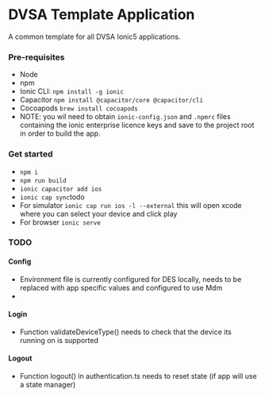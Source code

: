 # DVSA Template Application
A common template for all DVSA Ionic5 applications.


### Pre-requisites

- Node
- npm
- Ionic CLI: `npm install -g ionic`
- Capacitor `npm install @capacitor/core @capacitor/cli`
- Cocoapods `brew install cocoapods`
- NOTE: you wil need to obtain `ionic-config.json` and `.npmrc` files containing the ionic enterprise licence keys and save to the project root in order to build the app.

### Get started

- `npm i`
- `npm run build`
- `ionic capacitor add ios`
- `ionic cap sync`todo
- For simulator `ionic cap run ios -l --external` this will open xcode where you can select your device and click play
- For browser `ionic serve`

### TODO

#### Config

- Environment file is currently configured for DES locally, needs to be replaced with app specific values and configured to use Mdm  
- 

#### Login

- Function validateDeviceType() needs to check that the device its running on is supported

#### Logout

- Function logout() in authentication.ts needs to reset state (if app will use a state manager)
